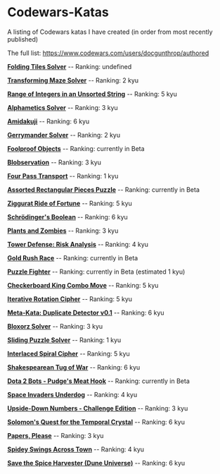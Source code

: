 # Codewars-Katas
A listing of Codewars katas I have created (in order from most recently published)

The full list: https://www.codewars.com/users/docgunthrop/authored

[**Folding Tiles Solver**](https://www.codewars.com/kata/5d0c2a317211500022ca3f6c) -- Ranking: undefined

[**Transforming Maze Solver**](https://www.codewars.com/kata/5b86a6d7a4dcc13cd900000b) -- Ranking: 2 kyu

[**Range of Integers in an Unsorted String**](https://www.codewars.com/kata/5b6b67a5ecd0979e5b00000e) -- Ranking: 5 kyu

[**Alphametics Solver**](https://www.codewars.com/kata/5b5fe164b88263ad3d00250b) -- Ranking: 3 kyu

[**Amidakuji**](https://www.codewars.com/kata/5af4119888214326b4000019) -- Ranking: 6 kyu

[**Gerrymander Solver**](https://www.codewars.com/kata/5a70285ab17101627a000024) -- Ranking: 2 kyu

[**Foolproof Objects**](https://www.codewars.com/kata/5acdc853d6ef5b9e3300001b) -- Ranking: currently in Beta

[**Blobservation**](https://www.codewars.com/kata/5abab55b20746bc32e000008) -- Ranking: 3 kyu

[**Four Pass Transport**](https://www.codewars.com/kata/5aaa1aa8fd577723a3000049) -- Ranking: 1 kyu

[**Assorted Rectangular Pieces Puzzle**](https://www.codewars.com/kata/5a8f42da5084d7dca2000255) -- Ranking: currently in Beta

[**Ziggurat Ride of Fortune**](https://www.codewars.com/kata/5a8cacb2d5261f53ec0031f3) -- Ranking: 5 kyu

[**Schrödinger's Boolean**](https://www.codewars.com/kata/5a5f9f80f5dc3f942b002309) -- Ranking: 6 kyu

[**Plants and Zombies**](https://www.codewars.com/kata/5a5db0f580eba84589000979) --  Ranking: 3 kyu

[**Tower Defense: Risk Analysis**](https://www.codewars.com/kata/5a57faad880385f3b60000d0) -- Ranking: 4 kyu

[**Gold Rush Race**](https://www.codewars.com/kata/5a45364ae6be38e574000092) -- Ranking: currently in Beta

[**Puzzle Fighter**](https://www.codewars.com/kata/5a3cbf29ee1aae06160000c9) -- Ranking: currently in Beta (estimated 1 kyu)

[**Checkerboard King Combo Move**](https://www.codewars.com/kata/5a34c8ce55519ecb15000012) -- Ranking: 5 kyu

[**Iterative Rotation Cipher**](https://www.codewars.com/kata/5a3357ae8058425bde002674) -- Ranking: 5 kyu

[**Meta-Kata: Duplicate Detector v0.1**](https://www.codewars.com/kata/5a2f92621f7f701e02000097) -- Ranking: 6 kyu

[**Bloxorz Solver**](https://www.codewars.com/kata/5a2a597a8882f392020005e5) -- Ranking: 3 kyu

[**Sliding Puzzle Solver**](https://www.codewars.com/kata/5a20eeccee1aae3cbc000090) -- Ranking: 1 kyu

[**Interlaced Spiral Cipher**](https://www.codewars.com/kata/5a24a35a837545ab04001614) -- Ranking: 5 kyu

[**Shakespearean Tug of War**](https://www.codewars.com/kata/5a1a46ef80171fc2b0000064) -- Ranking: 6 kyu

[**Dota 2 Bots - Pudge's Meat Hook**](https://www.codewars.com/kata/5a0511b8697598c8c9000069) -- Ranking: currently in Beta

[**Space Invaders Underdog**](https://www.codewars.com/kata/59fabc2406d5b638f200004a) -- Ranking: 4 kyu

[**Upside-Down Numbers - Challenge Edition**](https://www.codewars.com/kata/59f98052120be4abfa000304) -- Ranking: 3 kyu

[**Solomon's Quest for the Temporal Crystal**](https://www.codewars.com/kata/59d7c910f703c460a2000034) -- Ranking: 6 kyu

[**Papers, Please**](https://www.codewars.com/kata/59d582cafbdd0b7ef90000a0) -- Ranking: 3 kyu

[**Spidey Swings Across Town**](https://www.codewars.com/kata/59cda1eda25c8c4ffd000081) -- Ranking: 4 kyu

[**Save the Spice Harvester (Dune Universe)**](https://www.codewars.com/kata/587d7544f1be39c48c000109) -- Ranking: 6 kyu
